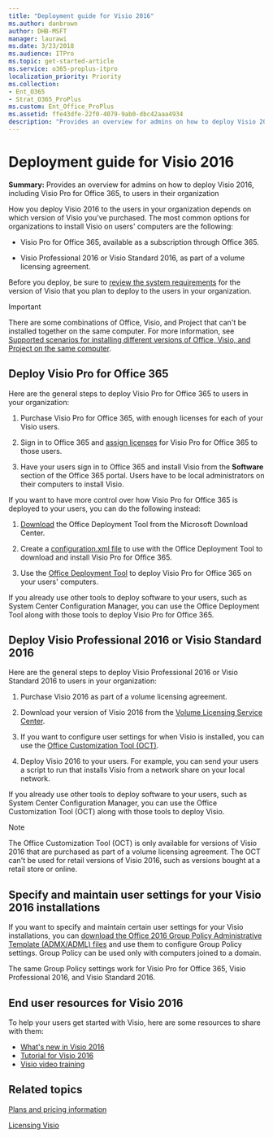 ```yaml
---
title: "Deployment guide for Visio 2016"
ms.author: danbrown
author: DHB-MSFT
manager: laurawi
ms.date: 3/23/2018
ms.audience: ITPro
ms.topic: get-started-article
ms.service: o365-proplus-itpro
localization_priority: Priority
ms.collection:
- Ent_O365
- Strat_O365_ProPlus
ms.custom: Ent_Office_ProPlus
ms.assetid: ffe43dfe-22f0-4079-9ab0-dbc42aaa4934
description: "Provides an overview for admins on how to deploy Visio 2016, including Visio Pro for Office 365, to users in their organization"
---
```


# Deployment guide for Visio 2016

 **Summary:** Provides an overview for admins on how to deploy Visio 2016, including Visio Pro for Office 365, to users in their organization 
  
How you deploy Visio 2016 to the users in your organization depends on which version of Visio you've purchased. The most common options for organizations to install Visio on users' computers are the following:
  
- Visio Pro for Office 365, available as a subscription through Office 365.
    
- Visio Professional 2016 or Visio Standard 2016, as part of a volume licensing agreement.
    
Before you deploy, be sure to [review the system requirements](https://products.office.com/office-system-requirements) for the version of Visio that you plan to deploy to the users in your organization. 
  
> [!IMPORTANT]
> There are some combinations of Office, Visio, and Project that can't be installed together on the same computer. For more information, see [Supported scenarios for installing different versions of Office, Visio, and Project on the same computer](install-different-office-visio-and-project-versions-on-the-same-computer.md). 
  
## Deploy Visio Pro for Office 365

Here are the general steps to deploy Visio Pro for Office 365 to users in your organization:
  
1. Purchase Visio Pro for Office 365, with enough licenses for each of your Visio users.
    
2. Sign in to Office 365 and [assign licenses](https://support.office.com/article/997596b5-4173-4627-b915-36abac6786dc) for Visio Pro for Office 365 to those users. 
    
3. Have your users sign in to Office 365 and install Visio from the **Software** section of the Office 365 portal. Users have to be local administrators on their computers to install Visio. 
    
If you want to have more control over how Visio Pro for Office 365 is deployed to your users, you can do the following instead:
  
1. [Download](https://go.microsoft.com/fwlink/p/?LinkID=626065) the Office Deployment Tool from the Microsoft Download Center. 
    
2. Create a [configuration.xml file](configuration-options-for-the-office-2016-deployment-tool.md) to use with the Office Deployment Tool to download and install Visio Pro for Office 365. 
    
3. Use the [Office Deployment Tool](overview-of-the-office-2016-deployment-tool.md) to deploy Visio Pro for Office 365 on your users' computers. 
    
If you already use other tools to deploy software to your users, such as System Center Configuration Manager, you can use the Office Deployment Tool along with those tools to deploy Visio Pro for Office 365. 
  
## Deploy Visio Professional 2016 or Visio Standard 2016

Here are the general steps to deploy Visio Professional 2016 or Visio Standard 2016 to users in your organization:
  
1. Purchase Visio 2016 as part of a volume licensing agreement.
    
2. Download your version of Visio 2016 from the [Volume Licensing Service Center](https://www.microsoft.com/Licensing/servicecenter/default.aspx).
    
3. If you want to configure user settings for when Visio is installed, you can use the [Office Customization Tool (OCT)](oct/oct-2016-help-overview.md).
    
4. Deploy Visio 2016 to your users. For example, you can send your users a script to run that installs Visio from a network share on your local network.
    
If you already use other tools to deploy software to your users, such as System Center Configuration Manager, you can use the Office Customization Tool (OCT) along with those tools to deploy Visio. 
  
> [!NOTE]
> The Office Customization Tool (OCT) is only available for versions of Visio 2016 that are purchased as part of a volume licensing agreement. The OCT can't be used for retail versions of Visio 2016, such as versions bought at a retail store or online. 
  
## Specify and maintain user settings for your Visio 2016 installations

If you want to specify and maintain certain user settings for your Visio installations, you can [download the Office 2016 Group Policy Administrative Template (ADMX/ADML) files](https://www.microsoft.com/download/details.aspx?id=49030) and use them to configure Group Policy settings. Group Policy can be used only with computers joined to a domain. 
  
The same Group Policy settings work for Visio Pro for Office 365, Visio Professional 2016, and Visio Standard 2016.
  
## End user resources for Visio 2016

To help your users get started with Visio, here are some resources to share with them:
  
- [What's new in Visio 2016](https://support.office.com/article/798f4f39-2833-486b-9ae9-55162672102e)
- [Tutorial for Visio 2016](https://support.office.com/article/c8fd9b8b-6e8c-4252-937d-a0eea0cddd94)
- [Visio video training](https://support.office.com/article/e058bcfa-1d90-4653-afc6-e84d54cf94a6) 
    
## Related topics
[Plans and pricing information](https://products.office.com/visio/microsoft-visio-plans-and-pricing-compare-visio-options?tab=tabs-1)

[Licensing Visio](https://products.office.com/Visio/microsoft-visio-volume-licensing-visio-for-multiple-users)

